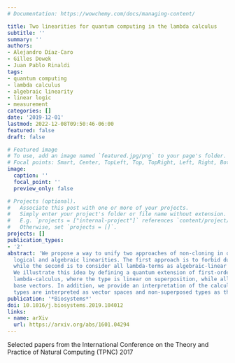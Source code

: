 ```yaml
---
# Documentation: https://wowchemy.com/docs/managing-content/

title: Two linearities for quantum computing in the lambda calculus
subtitle: ''
summary: ''
authors:
- Alejandro Díaz-Caro
- Gilles Dowek
- Juan Pablo Rinaldi
tags:
- quantum computing
- lambda calculus
- algebraic linearity
- linear logic
- measurement
categories: []
date: '2019-12-01'
lastmod: 2022-12-08T09:50:46-06:00
featured: false
draft: false

# Featured image
# To use, add an image named `featured.jpg/png` to your page's folder.
# Focal points: Smart, Center, TopLeft, Top, TopRight, Left, Right, BottomLeft, Bottom, BottomRight.
image:
  caption: ''
  focal_point: ''
  preview_only: false

# Projects (optional).
#   Associate this post with one or more of your projects.
#   Simply enter your project's folder or file name without extension.
#   E.g. `projects = ["internal-project"]` references `content/project/deep-learning/index.md`.
#   Otherwise, set `projects = []`.
projects: []
publication_types:
- '2'
abstract: 'We propose a way to unify two approaches of non-cloning in quantum lambda-calculi:
  logical and algebraic linearities. The first approach is to forbid duplicating variables,
  while the second is to consider all lambda-terms as algebraic-linear functions.
  We illustrate this idea by defining a quantum extension of first-order simply-typed
  lambda-calculus, where the type is linear on superposition, while allows cloning
  base vectors. In addition, we provide an interpretation of the calculus where superposed
  types are interpreted as vector spaces and non-superposed types as their basis.'
publication: '*Biosystems*'
doi: 10.1016/j.biosystems.2019.104012
links:
- name: arXiv
  url: https://arxiv.org/abs/1601.04294
---
```

Selected papers from the International Conference on the Theory and Practice of Natural Computing (TPNC) 2017